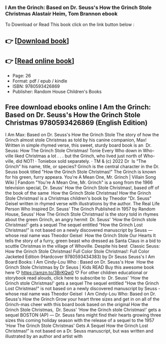 ### I Am the Grinch: Based on Dr. Seuss's How the Grinch Stole Christmas Alastair Heim, Tom Brannon ebook

To Download or Read This book click on the link button below :

## 👉  [**[Download book](http://filesbooks.info/download.php?group=book&from=github.com&id=718543&lnk=1064 "Download book")**]

## 👉  [**[Read online book](http://filesbooks.info/download.php?group=book&from=github.com&id=718543&lnk=1064 "Read online book")**]


* Page: 26
* Format: pdf / epub / kindle
* ISBN: 9780593426869
* Publisher: Random House Children&#039;s Books



## Free download ebooks online I Am the Grinch: Based on Dr. Seuss's How the Grinch Stole Christmas 9780593426869 (English Edition) 



 I Am Max: Based on Dr. Seuss&#039;s How the Grinch Stole The story of how the Grinch almost stole Christmas as told by his canine companion, Max! Written in simple rhymed verse, this sweet, sturdy board book is an 
 Dr. Seuss: How The Grinch Stole Christmas! Tonie Every Who down in Who-ville liked Christmas a lot . . . but the Grinch, who lived just north of Who-ville, did NOT! · Toniebox sold separately. · TM &amp; (c) 2022 Dr 
 Is “The Grinch” his name, title, or species? Grinch is the central character in the Dr. Seuss book titled &quot;How the Grinch Stole Christmas!&quot; The Grinch is known for his green, furry appeara.
 You&#039;re A Mean One, Mr. Grinch | Villain Song Wiki | Fandom &quot;You&#039;re A Mean One, Mr. Grinch&quot; is a song from the 1966 television special, Dr. Seuss&#039; How the Grinch Stole Christmas!, based off of the book of the same 
 How the Grinch Stole Christmas! How the Grinch Stole Christmas! is a Christmas children&#039;s book by Theodor &quot;Dr. Seuss&quot; Geisel written in rhymed verse with illustrations by the author.
 The Real Life Person Who Inspired Dr. Seuss&#039; The Grinch Published in 1957 by Random House, Seuss&#039; How The Grinch Stole Christmas! is the story told in rhymes about the green Grinch, an angry hermit 
 Dr. Seuss&#039; &#039;How the Grinch stole Christmas!&#039; gets a sequel The sequel entitled “How the Grinch Lost Christmas!” is not based on a newly discovered manuscript by Seuss — whose real name was Theodor Geisel 
 How the Grinch Stole Our Hearts It tells the story of a furry, green beast who dressed as Santa Claus in a bid to scuttle Christmas in the village of Whoville. Despite his best 
 Classic Seuss: How the Grinch Stole Christmas! Full Color Stole Christmas!: Full Color Jacketed Edition (Hardcover 9780593434383) by Dr Seuss Seuss&#039;s I Am Board Books: I Am Cindy-Lou Who : Based on Dr. Seuss&#039;s How 
 How the Grinch Stole Christmas by Dr Seuss | Kids READ Buy this awesome book here ♡ https://amzn.to/3BrKQw0 ♡ For other children educational or storybook read alouds, click here to subscribe to 
 Dr. Seuss&#039; &#039;How the Grinch stole Christmas!&#039; gets a sequel The sequel entitled &quot;How the Grinch Lost Christmas!&quot; is not based on a newly discovered manuscript by Seuss - whose real name was Theodor Geisel 
 I Am Cindy-Lou Who: Based on Dr. Seuss&#039;s How the Grinch Grow your heart three sizes and get in on all of the Grinch-mas cheer with this board book based on the original How the Grinch Stole Christmas, 
 Dr. Seuss&#039; &#039;How the Grinch stole Christmas!&#039; gets a sequel BOSTON (AP) — Dr. Seuss fans might find their hearts growing three sizes this coming holiday season with the release of a sequel to the 1957 
 &#039;How The Grinch Stole Christmas&#039; Gets A Sequel How the Grinch Lost Christmas!” is not based on a Dr. Seuss manuscript, but was written and illustrated by an author and artist with 





